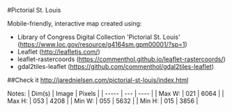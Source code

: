 #Pictorial St. Louis

Mobile-friendly, interactive map created using:

* Library of Congress Digital Collection 'Pictorial St. Louis' (https://www.loc.gov/resource/g4164sm.gpm00001/?sp=1)
* Leaflet (http://leafletjs.com/)
* leaflet-rastercoords (https://commenthol.github.io/leaflet-rastercoords/)
* gdal2tiles-leaflet (https://github.com/commenthol/gdal2tiles-leaflet)

##Check it
http://jarednielsen.com/pictorial-st-louis/index.html


Notes:
|   Dim(s)  |   Image   |   Pixels  |
|   -----   |   --- |   ----    |
|   Max W:  |   021 |   6064    |
|   Max H:  |   053 |   4208    |
|   Min W:  |   055 |   5632    | 
|   Min H:  |   015 |   3856    | 
 
